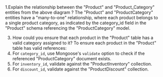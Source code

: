 
1.Explain the relationship between the "Product" and "Product_Category" entities from the above diagram ?
The "Product" and "ProductCategory" entities have a "many-to-one" relationship, where each product belongs to a single product category, as indicated by the category_id field in the "Product" schema referencing the "ProductCategory" model.

3. How could you ensure that each product in the "Product" table has a valid category assigned to it?
To ensure each product in the "Product" table has valid references:
1. For `category_id`, use Mongoose's `validate` option to check if the referenced "ProductCategory" document exists.
2. For `inventory_id`, validate against the "ProductInventory" collection.
3. For `discount_id`, validate against the "ProductDiscount" collection.